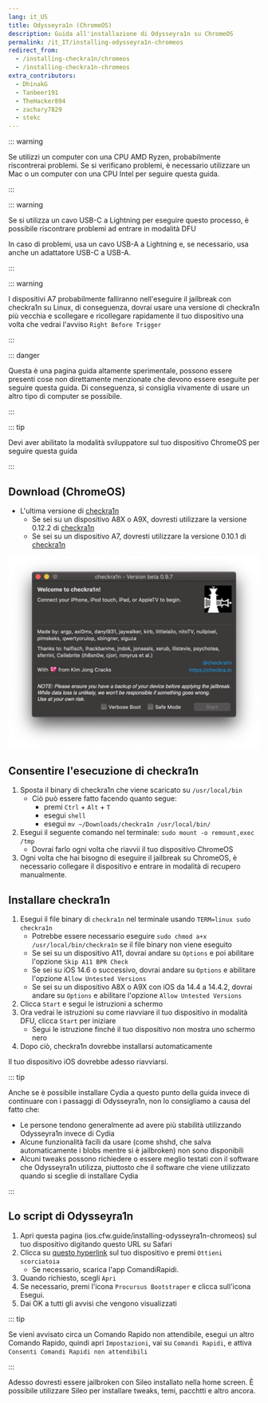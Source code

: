 ```yaml
---
lang: it_US
title: Odysseyra1n (ChromeOS)
description: Guida all'installazione di Odysseyra1n su ChromeOS
permalink: /it_IT/installing-odysseyra1n-chromeos
redirect_from:
  - /installing-checkra1n/chromeos
  - /installing-checkra1n-chromeos
extra_contributors:
  - DhinakG
  - Tanbeer191
  - TheHacker894
  - zachary7829
  - stekc
---
```


::: warning

Se utilizzi un computer con una CPU AMD Ryzen, probabilmente riscontrerai problemi. Se si verificano problemi, è necessario utilizzare un Mac o un computer con una CPU Intel per seguire questa guida.

:::

::: warning

Se si utilizza un cavo USB-C a Lightning per eseguire questo processo, è possibile riscontrare problemi ad entrare in modalità DFU

In caso di problemi, usa un cavo USB-A a Lightning e, se necessario, usa anche un adattatore USB-C a USB-A.

:::

::: warning

I dispositivi A7 probabilmente falliranno nell'eseguire il jailbreak con checkra1n su Linux, di conseguenza, dovrai usare una versione di checkra1n più vecchia e scollegare e ricollegare rapidamente il tuo dispositivo una volta che vedrai l'avviso `Right Before Trigger`

:::

::: danger

Questa è una pagina guida altamente sperimentale, possono essere presenti cose non direttamente menzionate che devono essere eseguite per seguire questa guida. Di conseguenza, si consiglia vivamente di usare un altro tipo di computer se possibile.

:::

::: tip

Devi aver abilitato la modalità sviluppatore sul tuo dispositivo ChromeOS per seguire questa guida

:::

## Download (ChromeOS)

- L'ultima versione di [checkra1n](https://checkra.in)
  - Se sei su un dispositivo A8X o A9X, dovresti utilizzare la versione 0.12.2 di [checkra1n](https://checkra.in/releases/0.12.2-beta#all-downloads)
  - Se sei su un dispositivo A7, dovresti utilizzare la versione 0.10.1 di [checkra1n](https://checkra.in/releases/0.10.1-beta#all-downloads)

![Uno screenshot dell'applicazione checkra1n](/assets/images/checkra1n.png)

## Consentire l'esecuzione di checkra1n

1. Sposta il binary di checkra1n che viene scaricato su `/usr/local/bin`
   - Ciò può essere fatto facendo quanto segue:
     - premi `Ctrl` + `Alt` + `T`
     - esegui `shell`
     - esegui `mv ~/Downloads/checkra1n /usr/local/bin/`
2. Esegui il seguente comando nel terminale: `sudo mount -o remount,exec /tmp`
   - Dovrai farlo ogni volta che riavvii il tuo dispositivo ChromeOS
3. Ogni volta che hai bisogno di eseguire il jailbreak su ChromeOS, è necessario collegare il dispositivo e entrare in modalità di recupero manualmente.

## Installare checkra1n

1. Esegui il file binary di `checkra1n` nel terminale usando `TERM=linux sudo checkra1n`
   - Potrebbe essere necessario eseguire `sudo chmod a+x /usr/local/bin/checkra1n` se il file binary non viene eseguito
   - Se sei su un dispositivo A11, dovrai andare su `Options` e poi abilitare l'opzione `Skip A11 BPR Check`
   - Se sei su iOS 14.6 o successivo, dovrai andare su `Options` e abilitare l'opzione `Allow Untested Versions`
   - Se sei su un dispositivo A8X o A9X con iOS da 14.4 a 14.4.2, dovrai andare su `Options` e abilitare l'opzione `Allow Untested Versions`
2. Clicca `Start` e segui le istruzioni a schermo
3. Ora vedrai le istruzioni su come riavviare il tuo dispositivo in <router-link to="/faq/#what-is-dfu-mode">modalità DFU</router-link>, clicca `Start` per iniziare
   - Segui le istruzione finché il tuo dispositivo non mostra uno schermo nero
4. Dopo ciò, checkra1n dovrebbe installarsi automaticamente

Il tuo dispositivo iOS dovrebbe adesso riavviarsi.

<!--Will probably make this better later on but this will work for now-->

::: tip

Anche se è possibile installare Cydia a questo punto della guida invece di continuare con i passaggi di Odysseyra1n, non lo consigliamo a causa del fatto che:

- Le persone tendono generalmente ad avere più stabilità utilizzando Odysseyra1n invece di Cydia
- Alcune funzionalità facili da usare (come shshd, che salva automaticamente i blobs mentre si è jailbroken) non sono disponibili
- Alcuni tweaks possono richiedere o essere meglio testati con il software che Odysseyra1n utilizza, piuttosto che il software che viene utilizzato quando si sceglie di installare Cydia

:::

## Lo script di Odysseyra1n

1. Apri questa pagina (ios.cfw\.guide/installing-odysseyra1n-chromeos) sul tuo dispositivo digitando questo URL su Safari
2. Clicca su [questo hyperlink](https://www.icloud.com/shortcuts/8d4e206d568d4aadb624b2a6191a3771) sul tuo dispositivo e premi `Ottieni scorciatoia`
   - Se necessario, scarica l'app ComandiRapidi.
3. Quando richiesto, scegli `Apri`
4. Se necessario, premi l'icona `Procursus Bootstraper` e clicca sull'icona Esegui.
5. Dai OK a tutti gli avvisi che vengono visualizzati

::: tip

Se vieni avvisato circa un Comando Rapido non attendibile, esegui un altro Comando Rapido, quindi apri `Impostazioni`, vai su `Comandi Rapidi`, e attiva `Consenti Comandi Rapidi non attendibili`

:::

Adesso dovresti essere jailbroken con Sileo installato nella home screen. È possibile utilizzare Sileo per installare <router-link to="/faq/#what-are-tweaks">tweaks</router-link>, temi, pacchtti e altro ancora.

